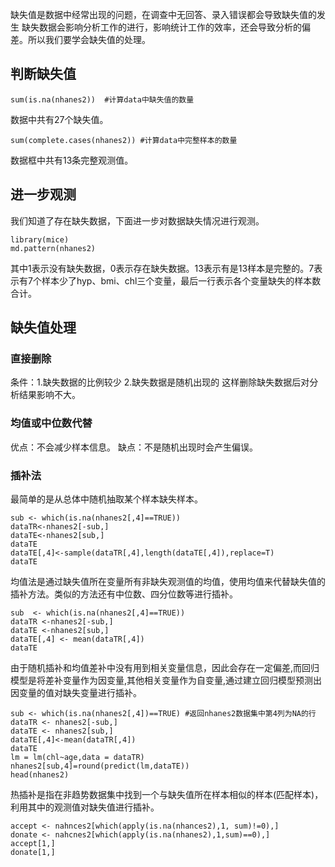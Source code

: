 缺失值是数据中经常出现的问题，在调查中无回答、录入错误都会导致缺失值的发生
缺失数据会影响分析工作的进行，影响统计工作的效率，还会导致分析的偏差。所以我们要学会缺失值的处理。

## 判断缺失值

```{r}
sum(is.na(nhanes2))  #计算data中缺失值的数量
```
数据中共有27个缺失值。
```{r}
sum(complete.cases(nhanes2)) #计算data中完整样本的数量
```
数据框中共有13条完整观测值。

## 进一步观测

  我们知道了存在缺失数据，下面进一步对数据缺失情况进行观测。
```{r }
library(mice)
md.pattern(nhanes2)
```
  其中1表示没有缺失数据，0表示存在缺失数据。13表示有是13样本是完整的。7表示有7个样本少了hyp、bmi、chl三个变量，最后一行表示各个变量缺失的样本数合计。
## 缺失值处理
### 直接删除
  条件：1.缺失数据的比例较少
        2.缺失数据是随机出现的
  这样删除缺失数据后对分析结果影响不大。      
### 均值或中位数代替
  优点：不会减少样本信息。
  缺点：不是随机出现时会产生偏误。
### 插补法
  最简单的是从总体中随机抽取某个样本缺失样本。
```{r}
sub <- which(is.na(nhanes2[,4]==TRUE))
dataTR<-nhanes2[-sub,]
dataTE<-nhanes2[sub,]
dataTE
dataTE[,4]<-sample(dataTR[,4],length(dataTE[,4]),replace=T)
dataTE
```
  均值法是通过缺失值所在变量所有非缺失观测值的均值，使用均值来代替缺失值的插补方法。类似的方法还有中位数、四分位数等进行插补。
```{r}
sub  <- which(is.na(nhanes2[,4]==TRUE)) 
dataTR <-nhanes2[-sub,]
dataTE <-nhanes2[sub,]
dataTE[,4] <- mean(dataTR[,4])
dataTE
```

  由于随机插补和均值差补中没有用到相关变量信息，因此会存在一定偏差,而回归模型是将差补变量作为因变量,其他相关变量作为自变量,通过建立回归模型预测出因变量的值对缺失变量进行插补。
```{r}
sub <- which(is.na(nhanes2[,4])==TRUE) #返回nhanes2数据集中第4列为NA的行
dataTR <- nhanes2[-sub,]
dataTE <- nhanes2[sub,]
dataTE[,4]<-mean(dataTR[,4])
dataTE
lm = lm(chl~age,data = dataTR)
nhanes2[sub,4]=round(predict(lm,dataTE))
head(nhanes2)
```
  热插补是指在非趋势数据集中找到一个与缺失值所在样本相似的样本(匹配样本)，利用其中的观测值对缺失值进行插补。
```{r}
accept <- nahnces2[which(apply(is.na(nhances2),1, sum)!=0),]
donate <- nahcnes2[which(apply(is.na(nhanes2),1,sum)==0),]
accept[1,]
donate[1,]
```

  